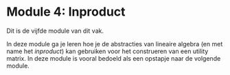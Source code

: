 # Module 4: Inproduct

Dit is de vijfde module van dit vak.

In deze module ga je leren hoe je de abstracties van lineaire algebra (en met name het _inproduct_) kan gebruiken voor het construeren van een utility matrix. In deze module is vooral bedoeld als een opstapje naar de volgende module.
